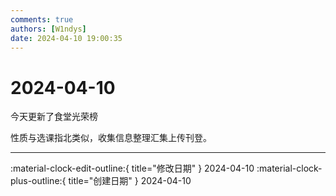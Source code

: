 ```yaml
---
comments: true
authors: [W1ndys]
date: 2024-04-10 19:00:35
---
```


# 2024-04-10

今天更新了食堂光荣榜

<!-- more -->

性质与选课指北类似，收集信息整理汇集上传刊登。

---

:material-clock-edit-outline:{ title="修改日期" } 2024-04-10
:material-clock-plus-outline:{ title="创建日期" } 2024-04-10
